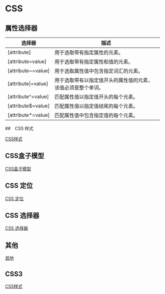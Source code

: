 # CSS

## 属性选择器

|选择器|描述|
|---|---|
|[attribute]|用于选取带有指定属性的元素。|
|[attribute=value]|用于选取带有指定属性和值的元素。|
|[attribute~=value]|用于选取属性值中包含指定词汇的元素。|
|[attribute\|=value]|用于选取带有以指定值开头的属性值的元素，该值必须是整个单词。|
|[attribute^=value]|匹配属性值以指定值开头的每个元素。|
|[attribute$=value]|匹配属性值以指定值结尾的每个元素。|
|[attribute*=value]|匹配属性值中包含指定值的每个元素。|

##　CSS 样式

[CSS样式](5.css_style/README.md)

## CSS盒子模型

[CSS盒子模型](6.css_box_model/README.md)

## CSS 定位

[CSS 定位](7.css_postion/README.md)

## CSS 选择器

[CSS 选择器](8.selectors_detail/README.md)

## 其他

[其他](9.css_senior/README.md)

## CSS3

[CSS样式](10.css3/README.md)
